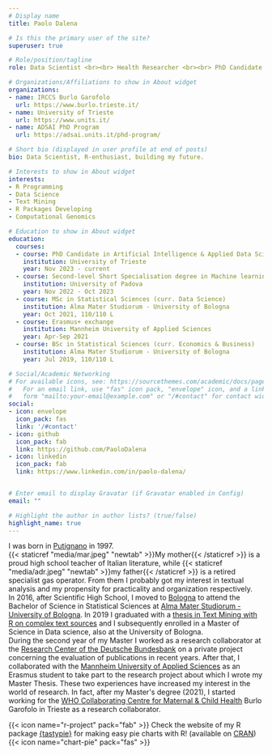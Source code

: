 ```yaml
---
# Display name
title: Paolo Dalena

# Is this the primary user of the site?
superuser: true

# Role/position/tagline
role: Data Scientist <br><br> Health Researcher <br><br> PhD Candidate in<br>Artificial Intelligence<br>& Applied Data Science

# Organizations/Affiliations to show in About widget
organizations:
- name: IRCCS Burlo Garofolo
  url: https://www.burlo.trieste.it/
- name: University of Trieste
  url: https://www.units.it/
- name: ADSAI PhD Program
  url: https://adsai.units.it/phd-program/

# Short bio (displayed in user profile at end of posts)
bio: Data Scientist, R-enthusiast, building my future.

# Interests to show in About widget
interests:
- R Programming
- Data Science
- Text Mining
- R Packages Developing
- Computational Genomics

# Education to show in About widget
education:
  courses:
  - course: PhD Candidate in Artificial Intelligence & Applied Data Science
    institution: University of Trieste
    year: Nov 2023 - current
  - course: Second-level Short Specialisation degree in Machine learning and big data in precision medicine and biomedical research
    institution: University of Padova
    year: Nov 2022 - Oct 2023
  - course: MSc in Statistical Sciences (curr. Data Science)
    institution: Alma Mater Studiorum - University of Bologna
    year: Oct 2021, 110/110 L
  - course: Erasmus+ exchange
    institution: Mannheim University of Applied Sciences
    year: Apr-Sep 2021
  - course: BSc in Statistical Sciences (curr. Economics & Business)
    institution: Alma Mater Studiorum - University of Bologna
    year: Jul 2019, 110/110 L

# Social/Academic Networking
# For available icons, see: https://sourcethemes.com/academic/docs/page-builder/#icons
#   For an email link, use "fas" icon pack, "envelope" icon, and a link in the
#   form "mailto:your-email@example.com" or "/#contact" for contact widget.
social:
- icon: envelope
  icon_pack: fas
  link: '/#contact'
- icon: github
  icon_pack: fab
  link: https://github.com/PaoloDalena
- icon: linkedin
  icon_pack: fab
  link: https://www.linkedin.com/in/paolo-dalena/


# Enter email to display Gravatar (if Gravatar enabled in Config)
email: ""

# Highlight the author in author lists? (true/false)
highlight_name: true
---
```


I was born in [Putignano](https://www.google.com/maps/@40.8492187,17.1225482,3a,75y,70.92h,99.73t/data=!3m6!1e1!3m4!1slr2xdEuNgaCkx6MqLo2Ugg!2e0!7i13312!8i6656) in 1997.  
{{< staticref "media/mar.jpeg" "newtab" >}}My mother{{< /staticref >}} is a proud high school teacher of Italian literature, while {{< staticref "media/adr.jpeg" "newtab" >}}my father{{< /staticref >}} is a retired specialist gas operator.  From them I probably got my interest in textual analysis and my propensity for practicality and organization respectively.  
In 2016, after Scientific High School, I moved to [Bologna](https://www.google.com/maps/place/Piazza+Maggiore/@44.4938753,11.342443,3a,75y,134.83h,107.53t/data=!3m8!1e1!3m6!1sAF1QipM2FBB6JfQXctdXTAcWCH_l48xfg67JPEGDinEQ!2e10!3e11!6shttps:%2F%2Flh5.googleusercontent.com%2Fp%2FAF1QipM2FBB6JfQXctdXTAcWCH_l48xfg67JPEGDinEQ%3Dw203-h100-k-no-pi-18.11897-ya55.94854-ro-0-fo100!7i10240!8i5120!4m7!3m6!1s0x477fd49586d65539:0x3ec4fc9a3ae6b51e!8m2!3d44.4937544!4d11.3430945!14m1!1BCgIgARICCAI) to attend the Bachelor of Science in Statistical Sciences at [Alma Mater Studiorum - University of Bologna](https://www.unibo.it/). In 2019 I graduated with a [thesis in Text Mining with R on complex text sources](https://paolodalena.github.io/bachelor_thesis_book/) and I subsequently enrolled in a Master of Science in Data science, also at the University of Bologna.  
During the second year of my Master I worked as a research collaborator at the [Research Center of the Deutsche Bundesbank](https://www.bundesbank.de/en/bundesbank/research/research-centre) on a private project concerning the evaluation of publications in recent years. After that, I collaborated with the [Mannheim University of Applied Sciences](https://www.english.hs-mannheim.de/the-university.html) as an Erasmus student to take part to the research project about which I wrote my Master Thesis. These two experiences have increased my interest in the world of research. In fact, after my Master's degree (2021), I started working for the [WHO Collaborating Centre for Maternal & Child Health](https://apps.who.int/whocc/Detail.aspx?T28gvIaS0+uDrSKBCUN0vw==) Burlo Garofolo in Trieste as a research collaborator.






  
  
{{< icon name="r-project" pack="fab" >}} Check the website of my R package [{tastypie}](https://paolodalena.github.io/tastypie/) for making easy pie charts with R! (available on [CRAN](https://cran.r-project.org/web/packages/tastypie/index.html)) {{< icon name="chart-pie" pack="fas" >}}
